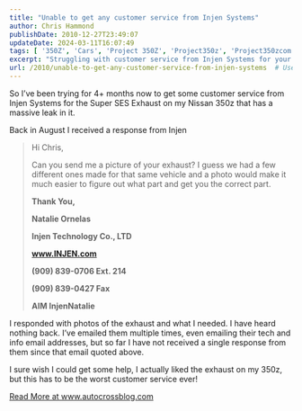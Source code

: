 ```yaml
---
title: "Unable to get any customer service from Injen Systems"
author: Chris Hammond
publishDate: 2010-12-27T23:49:07
updateDate: 2024-03-11T16:07:49
tags: [ '350Z', 'Cars', 'Project 350Z', 'Project350z', 'Project350zcom' ]
excerpt: "Struggling with customer service from Injen Systems for your Nissan 350z exhaust? Find out the frustrating journey of one customer at www.autocrossblog.com."
url: /2010/unable-to-get-any-customer-service-from-injen-systems  # Use the generated URL with year
---
```

<p>So I’ve been trying for 4+ months now to get some customer service from Injen Systems for the Super SES Exhaust on my Nissan 350z that has a massive leak in it.</p>  <p>Back in August I received a response from Injen</p>  <blockquote>   <p>Hi Chris,</p>    <p>Can you send me a picture of your exhaust? I guess we had a few different ones made for that same vehicle and a photo would make it much easier to figure out what part and get you the correct part.</p>    <p><strong><b>Thank You,</b></strong></p>    <p><strong><b>Natalie Ornelas</b></strong></p>    <p><strong><b>Injen Technology </b></strong><strong><b>C</b></strong><strong><b>o., LTD</b></strong></p>    <p><a href="https://www.injen.com/"><strong><b>www.INJEN.com</b></strong></a></p>    <p><strong><b>(909) 839</b></strong><strong><b>-</b></strong><strong><b>0706 Ext. 214</b></strong></p>    <p><strong><b>(909) 839</b></strong><strong><b>-</b></strong><strong><b>0427 Fax</b></strong></p>    <p><strong><b>AIM InjenNatalie</b></strong></p> </blockquote>  <p>I responded with photos of the exhaust and what I needed. I have heard nothing back. I’ve emailed them multiple times, even emailing their tech and info email addresses, but so far I have not received a single response from them since that email quoted above.</p>  <p>I sure wish I could get some help, I actually liked the exhaust on my 350z, but this has to be the worst customer service ever!</p> <a href="https://www.autocrossblog.com/unable-to-get-any-customer-service-from-injen-systems">Read More at www.autocrossblog.com</a>


